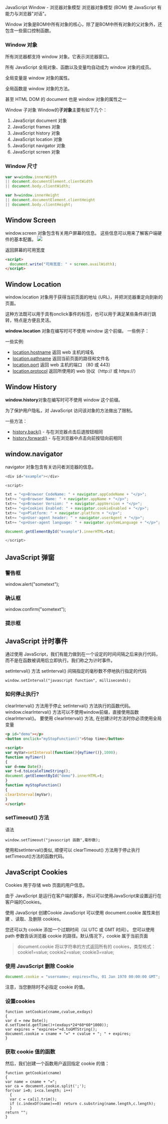 JavaScript Window - 浏览器对象模型
浏览器对象模型 (BOM) 使 JavaScript 有能力与浏览器"对话"。

Window 对象是BOM中所有对象的核心，除了是BOM中所有对象的父对象外，还包含一些窗口控制函数。

### Window 对象
所有浏览器都支持 window 对象。它表示浏览器窗口。

所有 JavaScript 全局对象、函数以及变量均自动成为 window 对象的成员。

全局变量是 window 对象的属性。

全局函数是 window 对象的方法。

甚至 HTML DOM 的 document 也是 window 对象的属性之一


Window 子对象
Window的**子对象**主要有如下几个：
1. JavaScript document 对象
2. JavaScript frames 对象
3. JavaScript history 对象
4. JavaScript location 对象
5. JavaScript navigator 对象
6. JavaScript screen 对象

### Window 尺寸
```javascript
var w=window.innerWidth
|| document.documentElement.clientWidth
|| document.body.clientWidth;

var h=window.innerHeight
|| document.documentElement.clientHeight
|| document.body.clientHeight;
```

## Window Screen
window.screen 对象包含有关用户屏幕的信息。
这些信息可以用来了解客户端硬件的基本配置。 
![](https://upload-images.jianshu.io/upload_images/1662509-fa4a0c82b7419ee4.png?imageMogr2/auto-orient/strip%7CimageView2/2/w/1240)

返回屏幕的可用宽度
```html
<script> 
  document.write("可用宽度: " + screen.availWidth); 
</script>
```

## Window Location
window.location 对象用于获得当前页面的地址 (URL)，并把浏览器重定向到新的页面。

这种方法既可以用于具有onclick事件的标签，也可以用于满足某些条件进行跳转，特点是方便且灵活。

**window.location** 对象在编写时可不使用 window 这个前缀。 一些例子：

一些实例:

*   [location.hostname](https://www.w3cschool.cn/jsref/prop-loc-hostname.html) 返回 web 主机的域名
*   [location.pathname](https://www.w3cschool.cn/jsref/prop-loc-pathname.html) 返回当前页面的路径和文件名
*   [location.port](https://www.w3cschool.cn/jsref/prop-loc-port.html) 返回 web 主机的端口 （80 或 443）
*   [location.protocol](https://www.w3cschool.cn/jsref/prop-loc-protocol.html) 返回所使用的 web 协议（http:// 或 https://）

##  Window History
**window.history**对象在编写时可不使用 window 这个前缀。

为了保护用户隐私，对 JavaScript 访问该对象的方法做出了限制。

一些方法：

*   [history.back()](https://www.w3cschool.cn/jsref/met-his-back.html) - 与在浏览器点击后退按钮相同
*   [history.forward()](https://www.w3cschool.cn/jsref/met-his-forward.html) - 与在浏览器中点击向前按钮向前相同

## window.navigator 
navigator 对象包含有关访问者浏览器的信息。
```javascript
<div id="example"></div> 

<script> 

txt = "<p>Browser CodeName: " + navigator.appCodeName + "</p>"; 
txt+= "<p>Browser Name: " + navigator.appName + "</p>"; 
txt+= "<p>Browser Version: " + navigator.appVersion + "</p>"; 
txt+= "<p>Cookies Enabled: " + navigator.cookieEnabled + "</p>"; 
txt+= "<p>Platform: " + navigator.platform + "</p>"; 
txt+= "<p>User-agent header: " + navigator.userAgent + "</p>"; 
txt+= "<p>User-agent language: " + navigator.systemLanguage + "</p>"; 

document.getElementById("example").innerHTML=txt; 

</script>
```

## JavaScript 弹窗
### 警告框
window.alert("sometext");

### 确认框
window.confirm("sometext");

### 提示框

## JavaScript 计时事件
通过使用 JavaScript，我们有能力做到在一个设定的时间间隔之后来执行代码，而不是在函数被调用后立即执行。我们称之为计时事件。

setInterval() 方法
setInterval() 间隔指定的毫秒数不停地执行指定的代码
```
window.setInterval("javascript function", milliseconds);
```

### 如何停止执行?
clearInterval() 方法用于停止 setInterval() 方法执行的函数代码。
window.clearInterval() 方法可以不使用window前缀，直接使用函数clearInterval()。
要使用 clearInterval() 方法, 在创建计时方法时你必须使用全局变量
```html
<p id="demo"></p> 
<button onclick="myStopFunction()">Stop time</button> 

<script> 
var myVar=setInterval(function(){myTimer()},1000); 
function myTimer() 
{ 
var d=new Date(); 
var t=d.toLocaleTimeString(); 
document.getElementById("demo").innerHTML=t; 
} 
function myStopFunction() 
{ 
clearInterval(myVar); 
} 
</script>
```

### setTimeout() 方法
语法
```
window.setTimeout("javascript 函数",毫秒数);
```
使用和setInterval()类似, 顺便可以 clearTimeout() 方法用于停止执行setTimeout()方法的函数代码。

## JavaScript Cookies
Cookies 用于存储 web 页面的用户信息。

由于 JavaScript 是运行在客户端的脚本，所以可以使用JavaScript来设置运行在客户端的Cookies。 

使用 JavaScript 创建Cookie
JavaScript 可以使用 document.cookie 属性来创建 、读取、及删除 cookies。

您还可以为 cookie 添加一个过期时间（以 UTC 或 GMT 时间）。
您可以使用 path 参数告诉浏览器 cookie 的路径。默认情况下，cookie 属于当前页面

> document.cookie 将以字符串的方式返回所有的 cookies，类型格式： cookie1=value; cookie2=value; cookie3=value;

### 使用 JavaScript 删除 Cookie
```javascript
document.cookie = "username=; expires=Thu, 01 Jan 1970 00:00:00 GMT";
```
注意，当您删除时不必指定 cookie 的值。

### 设置cookies
```
function setCookie(cname,cvalue,exdays)        
{        
var d = new Date();        
d.setTime(d.getTime()+(exdays*24*60*60*1000));        
var expires = "expires="+d.toGMTString();        
document.cookie = cname + "=" + cvalue + "; " + expires;        
}
```

### 获取 cookie 值的函数
然后，我们创建一个函数用户返回指定 cookie 的值：
```
function getCookie(cname)        
{        
var name = cname + "=";        
var ca = document.cookie.split(';');        
for(var i=0; i<ca.length; i++)        
  {        
  var c = ca[i].trim();        
  if (c.indexOf(name)==0) return c.substring(name.length,c.length);        
  }        
return "";        
}
```
